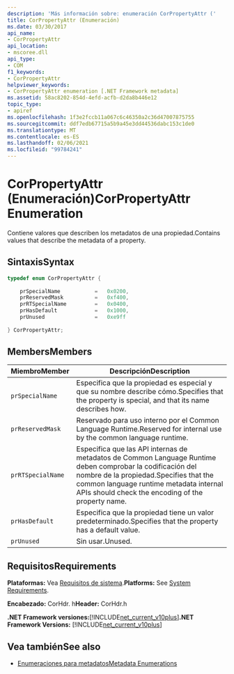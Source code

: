 ```yaml
---
description: 'Más información sobre: enumeración CorPropertyAttr ('
title: CorPropertyAttr (Enumeración)
ms.date: 03/30/2017
api_name:
- CorPropertyAttr
api_location:
- mscoree.dll
api_type:
- COM
f1_keywords:
- CorPropertyAttr
helpviewer_keywords:
- CorPropertyAttr enumeration [.NET Framework metadata]
ms.assetid: 58ac8202-854d-4efd-acfb-d2da8b446e12
topic_type:
- apiref
ms.openlocfilehash: 1f3e2fccb11a067c6c46350a2c36d47007875755
ms.sourcegitcommit: ddf7edb67715a5b9a45e3dd44536dabc153c1de0
ms.translationtype: MT
ms.contentlocale: es-ES
ms.lasthandoff: 02/06/2021
ms.locfileid: "99784241"
---
```

# <a name="corpropertyattr-enumeration"></a><span data-ttu-id="28e4a-103">CorPropertyAttr (Enumeración)</span><span class="sxs-lookup"><span data-stu-id="28e4a-103">CorPropertyAttr Enumeration</span></span>

<span data-ttu-id="28e4a-104">Contiene valores que describen los metadatos de una propiedad.</span><span class="sxs-lookup"><span data-stu-id="28e4a-104">Contains values that describe the metadata of a property.</span></span>  
  
## <a name="syntax"></a><span data-ttu-id="28e4a-105">Sintaxis</span><span class="sxs-lookup"><span data-stu-id="28e4a-105">Syntax</span></span>  
  
```cpp  
typedef enum CorPropertyAttr {  
  
    prSpecialName           =   0x0200,
    prReservedMask          =   0xf400,  
    prRTSpecialName         =   0x0400,  
    prHasDefault            =   0x1000,  
    prUnused                =   0xe9ff  
  
} CorPropertyAttr;  
```  
  
## <a name="members"></a><span data-ttu-id="28e4a-106">Members</span><span class="sxs-lookup"><span data-stu-id="28e4a-106">Members</span></span>  
  
|<span data-ttu-id="28e4a-107">Miembro</span><span class="sxs-lookup"><span data-stu-id="28e4a-107">Member</span></span>|<span data-ttu-id="28e4a-108">Descripción</span><span class="sxs-lookup"><span data-stu-id="28e4a-108">Description</span></span>|  
|------------|-----------------|  
|`prSpecialName`|<span data-ttu-id="28e4a-109">Especifica que la propiedad es especial y que su nombre describe cómo.</span><span class="sxs-lookup"><span data-stu-id="28e4a-109">Specifies that the property is special, and that its name describes how.</span></span>|  
|`prReservedMask`|<span data-ttu-id="28e4a-110">Reservado para uso interno por el Common Language Runtime.</span><span class="sxs-lookup"><span data-stu-id="28e4a-110">Reserved for internal use by the common language runtime.</span></span>|  
|`prRTSpecialName`|<span data-ttu-id="28e4a-111">Especifica que las API internas de metadatos de Common Language Runtime deben comprobar la codificación del nombre de la propiedad.</span><span class="sxs-lookup"><span data-stu-id="28e4a-111">Specifies that the common language runtime metadata internal APIs should check the encoding of the property name.</span></span>|  
|`prHasDefault`|<span data-ttu-id="28e4a-112">Especifica que la propiedad tiene un valor predeterminado.</span><span class="sxs-lookup"><span data-stu-id="28e4a-112">Specifies that the property has a default value.</span></span>|  
|`prUnused`|<span data-ttu-id="28e4a-113">Sin usar.</span><span class="sxs-lookup"><span data-stu-id="28e4a-113">Unused.</span></span>|  
  
## <a name="requirements"></a><span data-ttu-id="28e4a-114">Requisitos</span><span class="sxs-lookup"><span data-stu-id="28e4a-114">Requirements</span></span>  

 <span data-ttu-id="28e4a-115">**Plataformas:** Vea [Requisitos de sistema](../../get-started/system-requirements.md).</span><span class="sxs-lookup"><span data-stu-id="28e4a-115">**Platforms:** See [System Requirements](../../get-started/system-requirements.md).</span></span>  
  
 <span data-ttu-id="28e4a-116">**Encabezado:** CorHdr. h</span><span class="sxs-lookup"><span data-stu-id="28e4a-116">**Header:** CorHdr.h</span></span>  
  
 <span data-ttu-id="28e4a-117">**.NET Framework versiones:**[!INCLUDE[net_current_v10plus](../../../../includes/net-current-v10plus-md.md)]</span><span class="sxs-lookup"><span data-stu-id="28e4a-117">**.NET Framework Versions:** [!INCLUDE[net_current_v10plus](../../../../includes/net-current-v10plus-md.md)]</span></span>  
  
## <a name="see-also"></a><span data-ttu-id="28e4a-118">Vea también</span><span class="sxs-lookup"><span data-stu-id="28e4a-118">See also</span></span>

- [<span data-ttu-id="28e4a-119">Enumeraciones para metadatos</span><span class="sxs-lookup"><span data-stu-id="28e4a-119">Metadata Enumerations</span></span>](metadata-enumerations.md)
